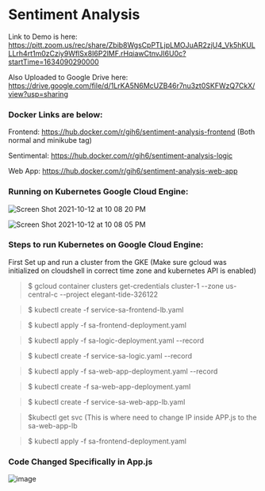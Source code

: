 
# Sentiment Analysis

Link to Demo is here: https://pitt.zoom.us/rec/share/Zbib8WgsCpPTLjpLMOJuAR2zjU4_Vk5hKULLLrh4rt1m0zCziy9WflSx8I6P2lMF.rHqiawCtnvJI6U0c?startTime=1634090290000


Also Uploaded to Google Drive here: https://drive.google.com/file/d/1LrKA5N6McUZB46r7nu3zt0SKFWzQ7CkX/view?usp=sharing

### Docker Links are below: 

Frontend: https://hub.docker.com/r/gih6/sentiment-analysis-frontend (Both normal and minikube tag)

Sentimental: https://hub.docker.com/r/gih6/sentiment-analysis-logic 

Web App: https://hub.docker.com/r/gih6/sentiment-analysis-web-app 

### Running on Kubernetes Google Cloud Engine:

![Screen Shot 2021-10-12 at 10 08 20 PM](https://user-images.githubusercontent.com/54678622/137055139-ff9f6cb5-c189-402f-b44f-157c21ccf741.png)

![Screen Shot 2021-10-12 at 10 08 05 PM](https://user-images.githubusercontent.com/54678622/137055154-1003463e-c5e5-4c4e-b03f-95da176e15bf.png)

### Steps to run Kubernetes on Google Cloud Engine:

First Set up and run a cluster from the GKE (Make sure gcloud was initialized on cloudshell in correct time zone and kubernetes API is enabled)

>$ gcloud container clusters get-credentials cluster-1 --zone us-central-c --project elegant-tide-326122

>$ kubectl create -f service-sa-frontend-lb.yaml

>$ kubectl apply -f sa-frontend-deployment.yaml

>$ kubectl apply -f sa-logic-deployment.yaml --record

>$ kubectl create -f service-sa-logic.yaml --record

>$ kubectl apply -f sa-web-app-deployment.yaml --record

>$ kubectl create -f sa-web-app-deployment.yaml

>$ kubectl create -f service-sa-web-app-lb.yaml

>$kubectl get svc (This is where need to change IP inside APP.js to the sa-web-app-lb

>$ kubectl apply -f sa-frontend-deployment.yaml


### Code Changed Specifically in App.js

![image](https://user-images.githubusercontent.com/54678622/137055267-be1c78c8-f28f-4d84-a544-4ffca03fb0f9.png)

